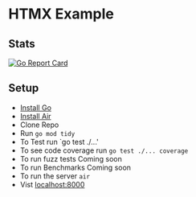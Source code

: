 # HTMX Example

## Stats

[![Go Report Card](https://goreportcard.com/badge/github.com/StevenDStanton/htmx-example)](https://goreportcard.com/report/github.com/StevenDStanton/htmx-example)

## Setup

- [Install Go](https://go.dev/doc/install)
- [Install Air](https://github.com/air-verse/air)
- Clone Repo
- Run `go mod tidy`
- To Test run `go test ./...'
- To see code coverage run `go test ./... coverage`
- To run fuzz tests Coming soon
- To run Benchmarks Coming soon
- To run the server `air`
- Vist [localhost:8000](localhost:8000)
